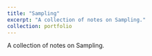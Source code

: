 ```yaml
---
title: "Sampling"
excerpt: "A collection of notes on Sampling."
collection: portfolio
---
```


A collection of notes on Sampling. 
